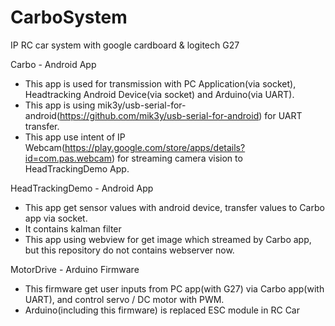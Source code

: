 # CarboSystem
IP RC car system with google cardboard &amp; logitech G27

Carbo - Android App
- This app is used for transmission with PC Application(via socket), Headtracking Android Device(via socket) and Arduino(via UART).
- This app is using mik3y/usb-serial-for-android(https://github.com/mik3y/usb-serial-for-android) for UART transfer.
- This app use intent of IP Webcam(https://play.google.com/store/apps/details?id=com.pas.webcam) for streaming camera vision to HeadTrackingDemo App.
 
HeadTrackingDemo - Android App
- This app get sensor values with android device, transfer values to Carbo app via socket.
- It contains kalman filter 
- This app using webview for get image which streamed by Carbo app, but this repository do not contains webserver now.
 
MotorDrive - Arduino Firmware
- This firmware get user inputs from PC app(with G27) via Carbo app(with UART), and control servo / DC motor with PWM.
- Arduino(including this firmware) is replaced ESC module in RC Car
